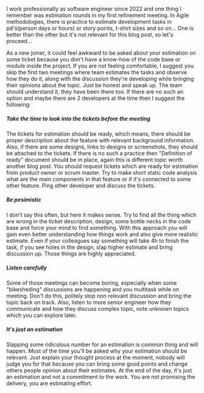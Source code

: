 I work professionally as software engineer since 2022 and one thing I remember was estimation rounds in my first refinement meeting. In Agile methodologies, there is practice to estimate development tasks in pd's(person days or hours) or story points, t-shirt sizes and so on... One is better than the other but it's not relevant for this blog post, so let's proceed...

As a new joiner, it could feel awkward to be asked about your estimation on some ticket because you don't have a know-how of the code base or module inside the project. If you are not feeling comfortable, I suggest you skip the first two meetings where team estimates the tasks and observe how they do it, along with the discussion they're developing while bringing their opinions about the topic. Just be honest and speak up. The team should understand it, they have been there too. If there are no such an option and maybe there are 2 developers at the time then I suggest the following:

<h5>Take the time to look into the tickets before the meeting</h5>
The tickets for estimation should be ready, which means, there should be proper description about the feature with relevant background information. Also, if there are some designs, links to designs or screenshots, they should be attached to the tickets. If there is no such a practice then "Definition of ready" document should be in place, again this is different topic worth another blog post.
You should request tickets which are ready for estimation from product owner or scrum master. Try to make short static code analysis what are the main components in that feature or if it's connected to some other feature. Ping other developer and discuss the tickets.

<h5>Be pesimistic</h5>
I don't say this often, but here it makes sense. Try to find all the thing which are wrong in the ticket description, design, some bottle necks in the code base and force your mind to find something. With this approach you will gain even better understanding how things work and also give more realistic estimate. Even if your colleagues say something will take 4h to finish the task, if you see holes in the design, slap higher estimate and bring discussion up. Those things are highly appreciated.

<h5>Listen carefully</h5>
Some of those meetings can become boring, especially when some "bikesheding" discussions are happening and you multitask while on meeting. Don't do this, politely stop non relevant discussion and bring the topic back on track. Also, listen to more senior engineer how they communicate and how they discuss complex topic, note unknown topics which you can explore later. 

<h5>It's just an estimation</h5>
Slapping some ridiculous number for an estimation is common thing and will happen. Most of the time you'll be asked why your estimation should be relevant. Just explain your thought process at the moment, nobody will judge you for that because you can bring some good points and change others people opinion about their estimates. 
At the end of the day, it's just an estimation and not a commitment to the work. You are not promising the delivery, you are estimating effort. 
